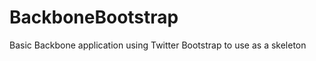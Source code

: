 BackboneBootstrap
=================

Basic Backbone application using Twitter Bootstrap to use as a skeleton
